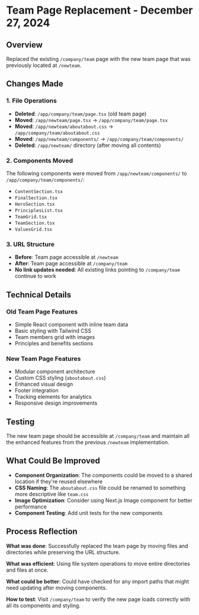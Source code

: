 # Team Page Replacement - December 27, 2024

## Overview
Replaced the existing `/company/team` page with the new team page that was previously located at `/newteam`.

## Changes Made

### 1. File Operations
- **Deleted**: `/app/company/team/page.tsx` (old team page)
- **Moved**: `/app/newteam/page.tsx` → `/app/company/team/page.tsx`
- **Moved**: `/app/newteam/aboutabout.css` → `/app/company/team/aboutabout.css`
- **Moved**: `/app/newteam/components/` → `/app/company/team/components/`
- **Deleted**: `/app/newteam/` directory (after moving all contents)

### 2. Components Moved
The following components were moved from `/app/newteam/components/` to `/app/company/team/components/`:
- `ContentSection.tsx`
- `FinalSection.tsx`
- `HeroSection.tsx`
- `PrinciplesList.tsx`
- `TeamGrid.tsx`
- `TeamSection.tsx`
- `ValuesGrid.tsx`

### 3. URL Structure
- **Before**: Team page accessible at `/newteam`
- **After**: Team page accessible at `/company/team`
- **No link updates needed**: All existing links pointing to `/company/team` continue to work

## Technical Details

### Old Team Page Features
- Simple React component with inline team data
- Basic styling with Tailwind CSS
- Team members grid with images
- Principles and benefits sections

### New Team Page Features
- Modular component architecture
- Custom CSS styling (`aboutabout.css`)
- Enhanced visual design
- Footer integration
- Tracking elements for analytics
- Responsive design improvements

## Testing
The new team page should be accessible at `/company/team` and maintain all the enhanced features from the previous `/newteam` implementation.

## What Could Be Improved
- **Component Organization**: The components could be moved to a shared location if they're reused elsewhere
- **CSS Naming**: The `aboutabout.css` file could be renamed to something more descriptive like `team.css`
- **Image Optimization**: Consider using Next.js Image component for better performance
- **Component Testing**: Add unit tests for the new components

## Process Reflection
**What was done**: Successfully replaced the team page by moving files and directories while preserving the URL structure.

**What was efficient**: Using file system operations to move entire directories and files at once.

**What could be better**: Could have checked for any import paths that might need updating after moving components.

**How to test**: Visit `/company/team` to verify the new page loads correctly with all its components and styling.